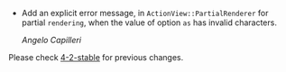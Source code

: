 *   Add an explicit error message, in `ActionView::PartialRenderer` for partial
    `rendering`, when the value of option `as` has invalid characters.

    *Angelo Capilleri*

Please check [4-2-stable](https://github.com/rails/rails/blob/4-2-stable/actionview/CHANGELOG.md) for previous changes.
